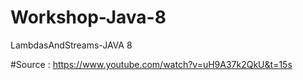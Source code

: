 # Workshop-Java-8
LambdasAndStreams-JAVA 8

#Source : 
https://www.youtube.com/watch?v=uH9A37k2QkU&t=15s
